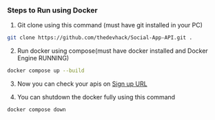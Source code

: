 ### Steps to Run using Docker
1. Git clone using this command (must have git installed in your PC)
```bash
git clone https://github.com/thedevhack/Social-App-API.git .
```

2. Run docker using compose(must have docker installed and Docker Engine RUNNING)
```bash
docker compose up --build
```
3. Now you can check your apis on [Sign up URL](https://localhost:8000/users/signup/)

4. You can shutdown the docker fully using this command
```bash
docker compose down
```
